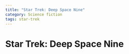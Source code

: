 ```yaml
---
title: "Star Trek: Deep Space Nine"
category: Science fiction
tags: star-trek
---
```


# Star Trek: Deep Space Nine
